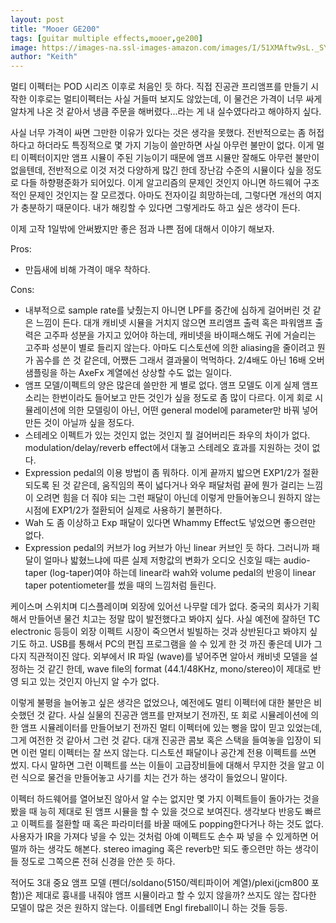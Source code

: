```yaml
---
layout: post
title: "Mooer GE200"
tags: [guitar multiple effects,mooer,ge200]
image: https://images-na.ssl-images-amazon.com/images/I/51XMAftw9sL._SY355_.jpg
author: "Keith"
---
```


멀티 이펙터는 POD 시리즈 이후로 처음인 듯 하다. 직접 진공관 프리앰프를 만들기 시작한 이후로는 멀티이펙터는 사실 거들떠 보지도 않았는데, 이 물건은 가격이 너무 싸게 알차게 나온 것 같아서 냉큼 주문을 해버렸다...라는 게 내 실수였다라고 해야하지 싶다.

사실 너무 가격이 싸면 그만한 이유가 있다는 것은 생각을 못했다. 전반적으로는 좀 허접하다고 하더라도 특징적으로 몇 가지 기능이 쓸만하면 사실 아무런 불만이 없다. 이게 멀티 이펙터이지만 앰프 시뮬이 주된 기능이기 때문에 앰프 시뮬만 잘해도 아무런 불만이 없을텐데, 전반적으로 이것 저것 다양하게 많긴 한데 장난감 수준의 시뮬이다 싶을 정도로 다들 하향평준화가 되어있다. 이게 알고리즘의 문제인 것인지 아니면 하드웨어 구조적인 문제인 것인지는 잘 모르겠다. 아마도 전자이길 희망하는데, 그렇다면 개선의 여지가 충분하기 때문이다. 내가 해킹할 수 있다면 그렇게라도 하고 싶은 생각이 든다. 

이제 고작 1일밖에 안써봤지만 좋은 점과 나쁜 점에 대해서 이야기 해보자.

Pros:
- 만듬새에 비해 가격이 매우 착하다.

Cons:
- 내부적으로 sample rate를 낮췄는지 아니면 LPF를 중간에 심하게 걸어버린 것 같은 느낌이 든다. 대개 캐비넷 시뮬을 거치지 않으면 프리앰프 출력 혹은 파워앰프 출력은 고주파 성분을 가지고 있어야 하는데, 캐비넷을 바이패스해도 귀에 거슬리는 고주파 성분이 별로 들리지 않는다. 아마도 디스토션에 의한 aliasing을 줄이려고 뭔가 꼼수를 쓴 것 같은데, 어쨌든 그래서 결과물이 먹먹하다. 2/4배도 아닌 16배 오버 샘플링을 하는 AxeFx 계열에선 상상할 수도 없는 일이다.
- 앰프 모델/이펙트의 양은 많은데 쓸만한 게 별로 없다. 앰프 모델도 이게 실제 앰프 소리는 한번이라도 들어보고 만든 것인가 싶을 정도로 좀 많이 다르다. 이게 회로 시뮬레이션에 의한 모델링이 아닌, 어떤 general model에 parameter만 바꿔 넣어 만든 것이 아닐까 싶을 정도다. 
- 스테레오 이펙트가 있는 것인지 없는 것인지 뭘 걸어버리든 좌우의 차이가 없다. modulation/delay/reverb effect에서 대놓고 스테레오 효과를 지원하는 것이 없다. 
- Expression pedal의 이용 방법이 좀 뭐하다. 이게 끝까지 밟으면 EXP1/2가 절환되도록 된 것 같은데, 움직임의 폭이 넓다거나 와우 패달처럼 끝에 뭔가 걸리는 느낌이 오려면 힘을 더 줘야 되는 그런 패달이 아닌데 이렇게 만들어놓으니 원하지 않는 시점에 EXP1/2가 절환되어 실제로 사용하기 불편하다.
- Wah 도 좀 이상하고 Exp 패달이 있다면 Whammy Effect도 넣었으면 좋으련만 없다. 
- Expression pedal의 커브가 log 커브가 아닌 linear 커브인 듯 하다. 그러니까 패달이 얼마나 밟혔느냐에 따른 실제 저항값의 변화가 오디오 신호일 때는 audio-taper (log-taper)여야 하는데 linear라 wah와 volume pedal의 반응이 linear taper potentiometer를 썼을 때의 느낌처럼 들린다. 

 케이스며 스위치며 디스플레이며 외장에 있어선 나무랄 데가 없다. 중국의 회사가 기획해서 만들어낸 물건 치고는 정말 많이 발전했다고 봐야지 싶다. 사실 예전에 잘하던 TC electronic 등등이 외장 이펙트 시장이 죽으면서 빌빌하는 것과 상반된다고 봐야지 싶기도 하고. USB를 통해서 PC의 편집 프로그램을 쓸 수 있게 한 것 까진 좋은데 UI가 그다지 직관적이진 않다. 외부에서 IR 파일 (wave)를 넣어주면 알아서 캐비넷 모델을 설정하는 것 같긴 한데, wave file의 format (44.1/48KHz, mono/stereo)이 제대로 반영 되고 있는 것인지 아닌지 알 수가 없다. 

 이렇게 불평을 늘어놓고 싶은 생각은 없었으나, 예전에도 멀티 이펙터에 대한 불만은 비슷했던 것 같다. 사실 실물의 진공관 앰프를 만져보기 전까진, 또 회로 시뮬레이션에 의한 앰프 시뮬레이터를 만들어보기 전까진 멀티 이펙터에 있는 뻥을 많이 믿고 있었는데, 그게 여전한 것 같아서 그런 것 같다. 대개 진공관 콤보 혹은 스택을 들여놓을 입장이 되면 이런 멀티 이펙터는 잘 쓰지 않는다. 디스토션 패달이나 공간계 전용 이펙트를 쓰면 썼지. 다시 말하면 그런 이펙트를 쓰는 이들이 고급장비들에 대해서 무지한 것을 알고 이런 식으로 물건을 만들어놓고 사기를 치는 건가 하는 생각이 들었으니 말이다. 

 이펙터 하드웨어를 열어보진 않아서 알 수는 없지만 몇 가지 이펙트들이 돌아가는 것을 봤을 때 능히 제대로 된 앰프 시뮬을 할 수 있을 것으로 보여진다. 생각보다 반응도 빠르고 이펙트를 절환할 때 혹은 파라미터를 바꿀 때에도 popping한다거나 하는 것도 없다. 사용자가 IR을 가져다 넣을 수 있는 것처럼 아예 이펙트도 손수 짜 넣을 수 있게하면 어떨까 하는 생각도 해본다. stereo imaging 혹은 reverb만 되도 좋으련만 하는 생각이 들 정도로 그쪽으론 전혀 신경을 안쓴 듯 하다.

 적어도 3대 중요 앰프 모델 (펜더/soldano(5150/렉티파이어 계열)/plexi(jcm800 포함))은 제대로 흉내를 내줘야 앰프 시뮬이라고 할 수 있지 않을까? 쓰지도 않는 잡다한 모델이 많은 것은 원하지 않는다. 이를테면 Engl fireball이니 하는 것들 등등.
